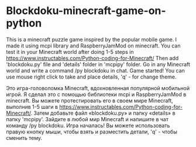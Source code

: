 # Blockdoku-minecraft-game-on-python
This is a minecraft puzzle game inspired by the popular mobile game. I made it using mcpi library and RaspberryJamMod on minecraft. You can test it in your Minecraft world after doing 1-5 steps in https://www.instructables.com/Python-coding-for-Minecraft/ Then add 'blockdoku.py' file and 'details' folder in 'mcpipy' folder. Go in any Minecraft world and write a command /py blockdoku in chat. Game started! You can use mouse right click to take and place details, 'q' - for change theme.

Это игра-головоломка Minecraft, вдохновленная популярной мобильной игрой. Я сделал это с помощью библиотеки mcpi и RaspberryJamMod в minecraft. Вы можете протестировать его в своем мире Minecraft, выполнив 1-5 шаги в https://www.instructables.com/Python-coding-for-Minecraft/. Затем добавьте файл «blockdoku.py» и папку «details» в папку 'mcpipy'. Зайдите в любой мир Minecraft и напишите в чат команду /py blockdoku. Игра началась! Вы можете использовать правую кнопку мыши, чтобы взять и разместить детали, 'q' - чтобы сменить тему.
